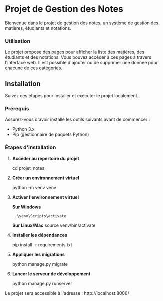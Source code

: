 # Projet de Gestion des Notes

Bienvenue dans le projet de gestion des notes, un système de gestion des matières, étudiants et notations.

### Utilisation ###

Le projet propose des pages pour afficher la liste des matières, des étudiants et des notations. Vous pouvez accéder à ces pages à travers l'interface web.
Il est possible d'ajouter ou de supprimer une donnée pour chacune de ces catégories.

## Installation

Suivez ces étapes pour installer et exécuter le projet localement.

### Prérequis

Assurez-vous d'avoir installé les outils suivants avant de commencer :

- Python 3.x
- Pip (gestionnaire de paquets Python)

### Étapes d'installation

1. **Accéder au répertoire du projet**

    cd projet_notes

2. **Créer un environnement virtuel**

    python -m venv venv

3. **Activer l'environnement virtuel**

    **Sur Windows**

        .\venv\Scripts\activate
    
    **Sur Linux/Mac**
        source venv/bin/activate

4. **Installer les dépendances**

    pip install -r requirements.txt

5. **Appliquer les migrations**

    python manage.py migrate

6. **Lancer le serveur de développement**

    python manage.py runserver


Le projet sera accessible à l'adresse : http://localhost:8000/ 







 

